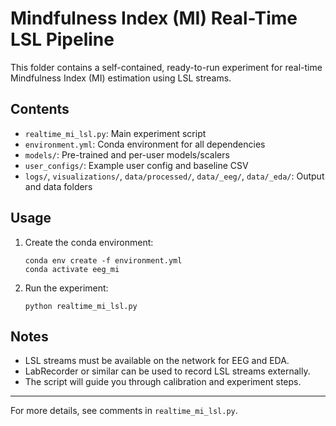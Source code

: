 # Mindfulness Index (MI) Real-Time LSL Pipeline

This folder contains a self-contained, ready-to-run experiment for real-time Mindfulness Index (MI) estimation using LSL streams.

## Contents
- `realtime_mi_lsl.py`: Main experiment script
- `environment.yml`: Conda environment for all dependencies
- `models/`: Pre-trained and per-user models/scalers
- `user_configs/`: Example user config and baseline CSV
- `logs/`, `visualizations/`, `data/processed/`, `data/_eeg/`, `data/_eda/`: Output and data folders

## Usage
1. Create the conda environment:
   ```
   conda env create -f environment.yml
   conda activate eeg_mi
   ```
2. Run the experiment:
   ```
   python realtime_mi_lsl.py
   ```

## Notes
- LSL streams must be available on the network for EEG and EDA.
- LabRecorder or similar can be used to record LSL streams externally.
- The script will guide you through calibration and experiment steps.

---

For more details, see comments in `realtime_mi_lsl.py`.
